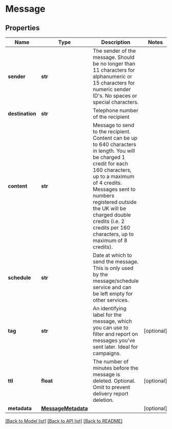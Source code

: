 # Message

## Properties
Name | Type | Description | Notes
------------ | ------------- | ------------- | -------------
**sender** | **str** | The sender of the message. Should be no longer than 11 characters for alphanumeric or 15 characters for numeric sender ID&#39;s. No spaces or special characters. | 
**destination** | **str** | Telephone number of the recipient | 
**content** | **str** | Message to send to the recipient. Content can be up to 640 characters in length. You will be charged 1 credit for each 160 characters, up to a maximum of 4 credits. Messages sent to numbers registered outside the UK will be charged double credits (i.e. 2 credits per 160 characters, up to maximum of 8 credits). | 
**schedule** | **str** | Date at which to send the message. This is only used by the message/schedule service and can be left empty for other services. | 
**tag** | **str** | An identifying label for the message, which you can use to filter and report on messages you&#39;ve sent later. Ideal for campaigns. | [optional] 
**ttl** | **float** | The number of minutes before the message is deleted. Optional. Omit to prevent delivery report deletion. | [optional] 
**metadata** | [**MessageMetadata**](MessageMetadata.md) |  | [optional] 

[[Back to Model list]](../README.md#documentation-for-models) [[Back to API list]](../README.md#documentation-for-api-endpoints) [[Back to README]](../README.md)


